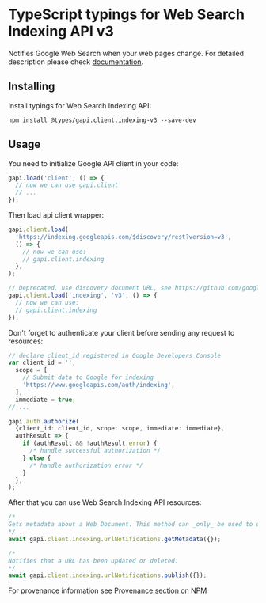# TypeScript typings for Web Search Indexing API v3

Notifies Google Web Search when your web pages change.
For detailed description please check [documentation](https://developers.google.com/search/apis/indexing-api/).

## Installing

Install typings for Web Search Indexing API:

```
npm install @types/gapi.client.indexing-v3 --save-dev
```

## Usage

You need to initialize Google API client in your code:

```typescript
gapi.load('client', () => {
  // now we can use gapi.client
  // ...
});
```

Then load api client wrapper:

```typescript
gapi.client.load(
  'https://indexing.googleapis.com/$discovery/rest?version=v3',
  () => {
    // now we can use:
    // gapi.client.indexing
  },
);
```

```typescript
// Deprecated, use discovery document URL, see https://github.com/google/google-api-javascript-client/blob/master/docs/reference.md#----gapiclientloadname----version----callback--
gapi.client.load('indexing', 'v3', () => {
  // now we can use:
  // gapi.client.indexing
});
```

Don't forget to authenticate your client before sending any request to resources:

```typescript
// declare client_id registered in Google Developers Console
var client_id = '',
  scope = [
    // Submit data to Google for indexing
    'https://www.googleapis.com/auth/indexing',
  ],
  immediate = true;
// ...

gapi.auth.authorize(
  {client_id: client_id, scope: scope, immediate: immediate},
  authResult => {
    if (authResult && !authResult.error) {
      /* handle successful authorization */
    } else {
      /* handle authorization error */
    }
  },
);
```

After that you can use Web Search Indexing API resources: <!-- TODO: make this work for multiple namespaces -->

```typescript
/*
Gets metadata about a Web Document. This method can _only_ be used to query URLs that were previously seen in successful Indexing API notifications. Includes the latest `UrlNotification` received via this API.
*/
await gapi.client.indexing.urlNotifications.getMetadata({});

/*
Notifies that a URL has been updated or deleted.
*/
await gapi.client.indexing.urlNotifications.publish({});
```

For provenance information see [Provenance section on NPM](https://www.npmjs.com/package/@maxim_mazurok/gapi.client.indexing-v3#Provenance:~:text=none-,Provenance,-Built%20and%20signed)
